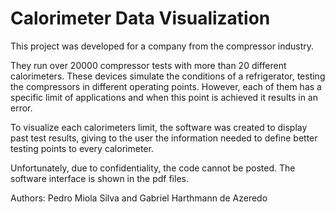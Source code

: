 # Calorimeter Data Visualization

This project was developed for a company from the compressor industry. 

They run over 20000 compressor tests with more than 20 different calorimeters. These devices simulate the conditions of a refrigerator, testing the compressors in different operating points. However, each of them has a specific limit of applications and when this point is achieved it results in an error. 

To visualize each calorimeters limit, the software was created to display past test results, giving to the user the information needed to define better testing points to every calorimeter.

Unfortunately, due to confidentiality, the code cannot be posted. The software interface is shown in the pdf files.

Authors: Pedro Miola Silva and Gabriel Harthmann de Azeredo
